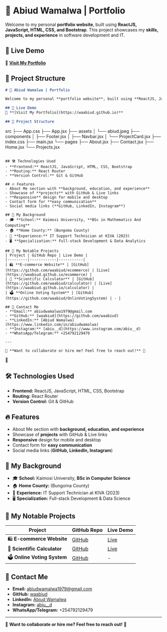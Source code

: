# 🚀 Abiud Wamalwa | Portfolio

Welcome to my personal **portfolio website**, built using **ReactJS, JavaScript, HTML, CSS, and Bootstrap**. This project showcases my **skills, projects, and experience** in software development and IT.

## 🌟 Live Demo
🔗 **[Visit My Portfolio](https://waabiud.github.io/my-app)**  

## 📂 Project Structure 

```markdown
# 🚀 Abiud Wamalwa | Portfolio

Welcome to my personal **portfolio website**, built using **ReactJS, JavaScript, HTML, CSS, and Bootstrap**. This project showcases my **skills, projects, and experience** in software development and IT.

## 🌟 Live Demo
🔗 **[Visit My Portfolio](https://waabiud.github.io)**  

## 📂 Project Structure
```
src
├── App.css
├── App.jsx
├── assets
│   └── abiud.jpeg
├── components
│   ├── Footer.jsx
│   ├── Navbar.jsx
│   └── ProjectCard.jsx
├── index.css
├── main.jsx
└── pages
    ├── About.jsx
    ├── Contact.jsx
    ├── Home.jsx
    └── Projects.jsx
```

## 🛠️ Technologies Used
- **Frontend:** ReactJS, JavaScript, HTML, CSS, Bootstrap  
- **Routing:** React Router  
- **Version Control:** Git & GitHub  

## 🔥 Features
- About Me section with **background, education, and experience**
- Showcase of **projects** with GitHub & Live links  
- **Responsive** design for mobile and desktop  
- Contact form for **easy communication**  
- Social media links (**GitHub, LinkedIn, Instagram**)  

## 📜 My Background  
- 🎓 **School:** Kaimosi University, **BSc in Mathematics And Computing**  
- 🏠 **Home County:** (Bungoma County)  
- 💼 **Experience:** IT Support Technician at KIVA (2023)  
- 🖥️ **Specialization:** Full-stack Development & Data Analytics  

## 📁 My Notable Projects
| Project | GitHub Repo | Live Demo |
|---------|------------|-----------|
| 🛍️ **E-commerce Website** | [GitHub](https://github.com/waabiud/ecommerce) | [Live](https://waabiud.github.io/ecommerce) |
| 🧮 **Scientific Calculator** | [GitHub](https://github.com/waabiud/calculator) | [Live](https://waabiud.github.io/calculator) |
| 🗳️ **Online Voting System** | [GitHub](https://github.com/waabiud/OnlinVotingSystem) | - |

## 📩 Contact Me  
- **Email:** abiudwamalwa1979@gmail.com  
- **GitHub:** [waabiud](https://github.com/waabiud)  
- **LinkedIn:** [Abiud Wamalwa](https://www.linkedin.com/in/abiudwamalwa)  
- **Instagram:** [abiu__d](https://www.instagram.com/abiu__d)  
- **WhatsApp/Telegram:** +254792129479  

---

🔹 **Want to collaborate or hire me? Feel free to reach out!** 🚀  
```
🚀



## 🛠️ Technologies Used
- **Frontend:** ReactJS, JavaScript, HTML, CSS, Bootstrap  
- **Routing:** React Router  
- **Version Control:** Git & GitHub  

## 🔥 Features
- About Me section with **background, education, and experience**
- Showcase of **projects** with GitHub & Live links  
- **Responsive** design for mobile and desktop  
- Contact form for **easy communication**  
- Social media links (**GitHub, LinkedIn, Instagram**)  

## 📜 My Background  
- 🎓 **School:** Kaimosi University, **BSc in Computer Science**  
- 🏠 **Home County:** (Bungoma County)  
- 💼 **Experience:** IT Support Technician at KIVA (2023)  
- 🖥️ **Specialization:** Full-stack Development & Data Science  

## 📁 My Notable Projects
| Project | GitHub Repo | Live Demo |
|---------|------------|-----------|
| 🛍️ **E-commerce Website** | [GitHub](https://github.com/waabiud/ecommerce) | [Live](https://waabiud.github.io/ecommerce) |
| 🧮 **Scientific Calculator** | [GitHub](https://github.com/waabiud/calculator) | [Live](https://waabiud.github.io/calculator) |
| 🗳️ **Online Voting System** | [GitHub](https://github.com/waabiud/OnlinVotingSystem) | - |

## 📩 Contact Me  
- **Email:** abiudwamalwa1979@gmail.com  
- **GitHub:** [waabiud](https://github.com/waabiud)  
- **LinkedIn:** [Abiud Wamalwa](https://www.linkedin.com/in/abiudwamalwa)  
- **Instagram:** [abiu__d](https://www.instagram.com/abiu__d)  
- **WhatsApp/Telegram:** +254792129479  

---

🔹 **Want to collaborate or hire me? Feel free to reach out!** 🚀  
